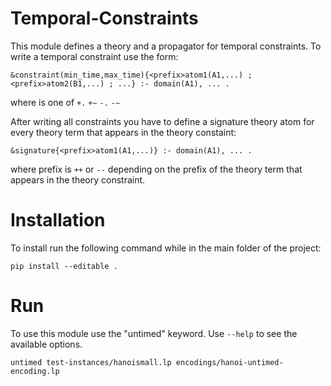 # Temporal-Constraints
This module defines a theory and a propagator for temporal constraints. To write a temporal constraint use the form:
```
&constraint(min_time,max_time){<prefix>atom1(A1,...) ; <prefix>atom2(B1,...) ; ...} :- domain(A1), ... .
```
where <prefix> is one of ```+.```  ```+~```  ```-.```  ```-~``` 
  
After writing all constraints you have to define a signature theory atom for every theory term that appears in the theory constaint:
```
&signature{<prefix>atom1(A1,...)} :- domain(A1), ... .
```
where prefix is ```++``` or ```--``` depending on the prefix of the theory term that appears in the theory constraint.


# Installation

To install run the following command while in the main folder of the project:
```
pip install --editable .
```
  
# Run
To use this module use the "untimed" keyword. Use ```--help``` to see the available options.

```
untimed test-instances/hanoismall.lp encodings/hanoi-untimed-encoding.lp
```
